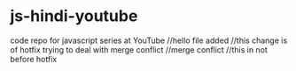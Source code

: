 # js-hindi-youtube
code repo for javascript series at YouTube
//hello file added
//this change  is of hotfix trying to deal with merge conflict
//merge conflict
//this in not before hotfix